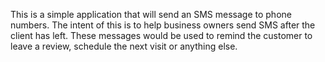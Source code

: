 This is a simple application that will send an SMS message to phone numbers. The intent of this is to help business owners send SMS after the client has left. These messages would be used to remind the customer to leave a review, schedule the next visit or anything else.